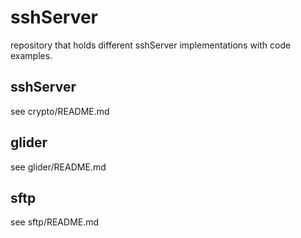 # sshServer
repository that holds different sshServer implementations with code examples.

## sshServer
see crypto/README.md  

## glider
see glider/README.md  

## sftp 
see sftp/README.md  

